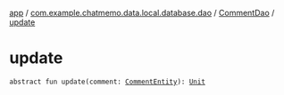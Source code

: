 [app](../../index.md) / [com.example.chatmemo.data.local.database.dao](../index.md) / [CommentDao](index.md) / [update](./update.md)

# update

`abstract fun update(comment: `[`CommentEntity`](../../com.example.chatmemo.data.database.entity/-comment-entity/index.md)`): `[`Unit`](https://kotlinlang.org/api/latest/jvm/stdlib/kotlin/-unit/index.html)